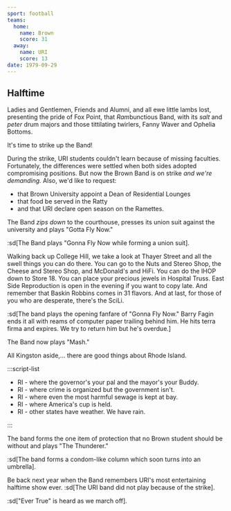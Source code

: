 ```yaml
---
sport: football
teams:
  home:
    name: Brown
    score: 31
  away:
    name: URI
    score: 13
date: 1979-09-29
---
```


## Halftime

Ladies and Gentlemen, Friends and Alumni, and all ewe little lambs lost, presenting the pride of Fox Point, that *Ram*bunctious Band, with its _salt_ and _peter_ drum majors and those tittilating twirlers, Fanny Waver and Ophelia Bottoms.

It's time to strike up the Band!

During the strike, URI students couldn't learn because of missing faculties. Fortunately, the differences were settled when both sides adopted compromising positions. But now the Brown Band is on strike _and we're demanding._ Also, we'd like to request:

- that Brown University appoint a Dean of Residential Lounges
- that food be served in the Ratty
- and that URI declare open season on the Ramettes.

The Band _zips down_ to the courthouse, presses its union suit against the university and plays "Gotta Fly Now."

:sd[The Band plays "Gonna Fly Now while forming a union suit].

Walking back up College Hill, we take a look at Thayer Street and all the swell things you can do there. You can go to the Nuts and Stereo Shop, the Cheese and Stereo Shop, and McDonald's and HiFi. You can do the IHOP down to Store 18. You can place your precious jewels in Hospital Truss. East Side Reproduction is open in the evening if you want to copy late. And remember that Baskin Robbins comes in 31 flavors. And at last, for those of you who are desperate, there's the SciLi.

:sd[The band plays the opening fanfare of "Gonna Fly Now." Barry Fagin ends it all with reams of computer paper trailing behind him. He hits terra firma and expires. We try to return him but he's overdue.]

The Band now plays "Mash."

All Kingston aside,... there are good things about Rhode Island.

:::script-list

- RI - where the governor's your pal and the mayor's your Buddy.
- RI - where crime is organized but the government isn't.
- RI - where even the most harmful sewage is kept at bay.
- RI - where America's cup is held.
- RI - other states have weather. We have rain.

:::

The band forms the one item of protection that no Brown student should be without and plays "The Thunderer."

:sd[The band forms a condom-like column which soon turns into an umbrella].

Be back next year when the Band remembers URI's most entertaining halftime show ever. :sd[The URI band did not play because of the strike].

:sd["Ever True" is heard as we march off].
